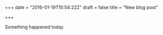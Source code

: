 +++
date = "2016-01-19T15:54:22Z"
draft = false
title = "New blog post"

+++

Something happened today
